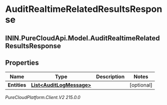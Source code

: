 # AuditRealtimeRelatedResultsResponse

## ININ.PureCloudApi.Model.AuditRealtimeRelatedResultsResponse

## Properties

|Name | Type | Description | Notes|
|------------ | ------------- | ------------- | -------------|
| **Entities** | [**List&lt;AuditLogMessage&gt;**](AuditLogMessage) |  | [optional] |



_PureCloudPlatform.Client.V2 215.0.0_
